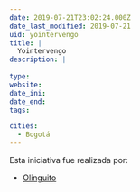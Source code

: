 ```yaml
---
date: 2019-07-21T23:02:24.000Z
date_last_modified: 2019-07-21
uid: yointervengo
title: |
  Yointervengo
description: |
  
type: 
website: 
date_ini: 
date_end: 
tags:

cities: 
  - Bogotá
---
```


Esta iniciativa fue realizada por:

- [Olinguito](/organizaciones/olinguito)
